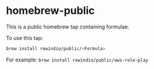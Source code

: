 # homebrew-public

This is a public homebrew tap containing formulae.

To use this tap:

```sh
brew install rewindio/public/<Formula>
```

For example: `brew install rewindio/public/aws-role-play` 
